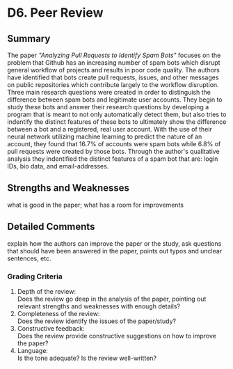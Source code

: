# D6. Peer Review
## Summary
The paper *"Analyzing Pull Requests to Identify Spam Bots"* focuses on the problem that Github has an increasing number of spam bots which disrupt general workflow of projects and results in poor code quality. The authors have identified that bots create pull requests, issues, and other messages on public repositories which contribute largely to the workflow disruption. Three main research questions were created in order to distinguish the difference between spam bots and legitimate user accounts. They begin to study these bots and answer their research questions by developing a program that is meant to not only automatically detect them, but also tries to indentify the distinct features of these bots to ultimately show the difference between a bot and a registered, real user account. With the use of their neural network utilizing machine learning to predict the nature of an account, they found that 16.7% of accounts were spam bots while 6.8% of pull requests were created by those bots. Through the author's qualitative analysis they indentified the distinct features of a spam bot that are: login IDs, bio data, and email-addresses.
## Strengths and Weaknesses
what is good in the paper; what has a room for improvements
## Detailed Comments
explain how the authors can improve the paper or the study, ask questions that should have been answered in the paper, points out typos and unclear sentences, etc.
### Grading Criteria
1. Depth of the review: 
<br/>Does the review go deep in the analysis of the paper, pointing out relevant strengths and weaknesses with enough details?
2. Completeness of the review: 
<br/>Does the review identify the issues of the paper/study? 
3. Constructive feedback: 
<br/>Does the review provide constructive suggestions on how to improve the paper? 
4. Language: 
<br/>Is the tone adequate? Is the review well-written?
